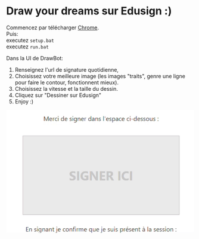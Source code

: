 # Draw your dreams sur Edusign :)  

Commencez par télécharger [Chrome](https://www.google.com/intl/fr/chrome/).  
Puis:   
executez `setup.bat`  
executez `run.bat` 

Dans la UI de DrawBot:  
1) Renseignez l'url de signature quotidienne,  
2) Choisissez votre meilleure image (les images "traits", genre une ligne pour faire le contour, fonctionnent mieux). 
3) Choisissez la vitesse et la taille du dessin.  
4) Cliquez sur "Dessiner sur Edusign"
5) Enjoy :)


![](./sign.gif)
